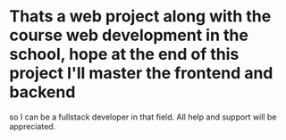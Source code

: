 # Thats a web project along with the course web development in the school, hope at the end of this project I'll master the frontend and backend 
so I can be a fullstack developer in that field. All help and support will be appreciated.
